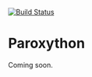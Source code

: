 [![Build Status](https://travis-ci.com/laowantong/paroxython.svg?branch=master)](https://travis-ci.com/laowantong/paroxython)

# Paroxython
 
Coming soon.
